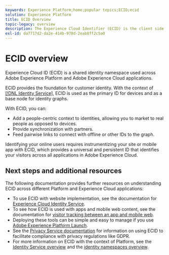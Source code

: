 ```yaml
---
keywords: Experience Platform;home;popular topics;ECID;ecid
solution: Experience Platform
title: ECID Overview
topic-legacy: overview
description: The Experience Cloud Identifier (ECID) is the client side module providing access to identity management, serving three primary functions.
exl-id: da7717d2-da2e-414b-978d-2eab8ff2c5a0
---
```

# ECID overview

Experience Cloud ID (ECID) is a shared identity namespace used across Adobe Experience Platform and Adobe Experience Cloud applications.

ECID provides the foundation for customer identity. With the context of [[!DNL Identity Service]](./home.md), ECID is used as the primary ID for devices and as a base node for identity graphs.

With ECID, you can:

* Add a people-centric context to identities, allowing you to market to real people as opposed to devices.
* Provide synchronization with partners.
* Feed pairwise links to connect with offline or other IDs to the graph.

Identifying your online users requires instrumentizing your site or mobile app with ECID, which provides a universal and persistent ID that identifies your visitors across all applications in Adobe Experience Cloud.

## Next steps and additional resources

The following documentation provides further resources on understanding ECID across different Platform and Experience Cloud applications:

* To use ECID with website implementation, see the documentation for [Experience Cloud Identity Service](https://experienceleague.adobe.com/docs/id-service/using/home.html?lang=en).
* To see how ECID is used with apps and mobile web content, see the documentation for [visitor tracking between an app and mobile web](https://experienceleague.adobe.com/docs/mobile-services/ios/sdk-reference-ios/hybrid-app.html?lang=en#sdk-reference-ios).
* Deploying these tools can be simple and easy to manage if you use [Adobe Experience Platform Launch](https://experienceleague.adobe.com/docs/launch/using/home.html?lang=en).
* See the [Privacy Service documentation](../privacy-service/identity-data.md) for information on using ECID to facilitate compliance with privacy regulations like GDPR.
* For more information on ECID with the context of Platform, see the [Identity Service overview](./home.md) and the [identity namespaces overview](./namespaces.md).